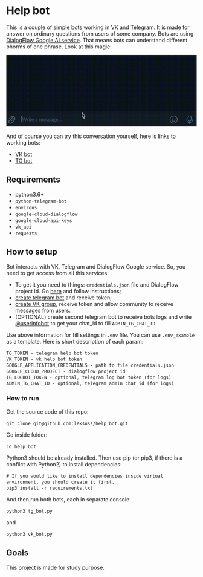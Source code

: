 # Help bot

This is a couple of simple bots working in [VK](https://vk.com/) and [Telegram](https://telegram.org/). It is made for answer on ordinary questions from users of some company. Bots are using [DialogFlow Google AI service](https://dialogflow.cloud.google.com/). That means bots can understand different phorms of one phrase. Look at this magic:
<p align="center"><img src="https://github.com/leksuss/help_bot/blob/main/.github/tg_bot_example.gif"></p>

And of course you can try this conversation yourself, here is links to working bots:
 - [VK bot](https://vk.com/im?sel=-219218073)
 - [TG bot](https://t.me/sstorage_bot)

## Requirements

 - python3.6+
 - `python-telegram-bot`
 - `environs`
 - `google-cloud-dialogflow`
 - `google-cloud-api-keys`
 - `vk_api`
 - `requests`

## How to setup

Bot interacts with VK, Telegram and DialogFlow Google service. So, you need to get access from all this services:

 - To get it you need to things: `credentials.json` file and DialogFlow project id.
Go [here](https://cloud.google.com/dialogflow/es/docs/quick/setup) and follow instructions;
 - [create telegram bot](https://core.telegram.org/bots#how-do-i-create-a-bot) and receive token;
 - [create VK group](https://vk.com/groups?tab=admin), receive token and allow community to receive messages from users.
 - (OPTIONAL) create second telegram bot to receive bots logs and write [@userinfobot](https://t.me/userinfobot) to get your chat_id to fill `ADMIN_TG_CHAT_ID`

Use above information for fill settings in `.env` file. You can use `.env_example` as a template. Here is short description of each param:
```
TG_TOKEN - telegram help bot token
VK_TOKEN - vk help bot token
GOOGLE_APPLICATION_CREDENTIALS - path to file credentials.json
GOOGLE_CLOUD_PROJECT - dialogflow project id
TG_LOGBOT_TOKEN - optional, telegram log bot token (for logs)
ADMIN_TG_CHAT_ID - optional, telegram admin chat id (for logs)
```

### How to run

Get the source code of this repo:
```
git clone git@github.com:leksuss/help_bot.git
```

Go inside folder:
```
cd help_bot
```

Python3 should be already installed. Then use pip (or pip3, if there is a conflict with Python2) to install dependencies:
```
# If you would like to install dependencies inside virtual environment, you should create it first.
pip3 install -r requirements.txt
```

And then run both bots, each in separate console:
```
python3 tg_bot.py
```
and
```
python3 vk_bot.py
```

## Goals
This project is made for study purpose.
